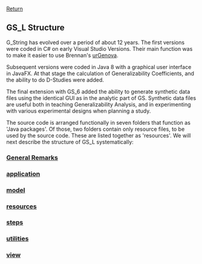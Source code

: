 [Return](professionals.md)

## GS_L Structure ##
G_String has evolved over a period of about 12 years. The first versions were coded in C# on early Visual Studio Versions. Their main function was to make it easier to use Brennan's [urGenova](https://education.uiowa.edu/casma/computer-programs).

Subsequent versions were coded in Java 8 with a graphical user interface in JavaFX. At that stage the calculation of Generalizability Coefficients, and the ability to do D-Studies were added.

The final extension with GS_6 added the ability to generate synthetic data files using the identical GUI as in the analytic part of GS. Synthetic data files are useful both in teaching Generalizability Analysis, and in experimenting with various experimental designs when planning a study.

The source code is arranged functionally in seven folders that function as 'Java packages'. Of those, two folders contain only resource files, to be used by the source code. These are listed together as 'resources'. We will next describe the structure of GS_L systematically:

### [General Remarks](general.md)
### [application](application.md)
### [model](model.md)
### [resources](vault/resources.md)
### [steps](steps.md)
### [utilities](utilities.md)
### [view](view.md)


